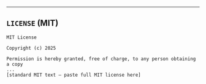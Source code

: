 
---

## `LICENSE` (MIT)
```text
MIT License

Copyright (c) 2025

Permission is hereby granted, free of charge, to any person obtaining a copy
...
[standard MIT text — paste full MIT license here]
